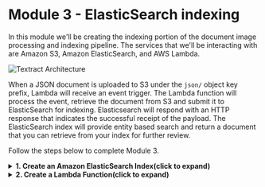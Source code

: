 # Module 3 - ElasticSearch indexing

In this module we'll be creating the indexing portion of the document image processing and indexing pipeline.  The services that we'll be interacting with are Amazon S3, Amazon ElasticSearch, and AWS Lambda.  

![Textract Architecture](textract-arch.png)

When a JSON document is uploaded to S3 under the `json/` object key prefix, Lambda will receive an event trigger.  The Lambda function will process the event, retrieve the document from S3 and submit it to ElasticSearch for indexing. Elasticsearch will respond with an HTTP response that indicates the successful receipt of the payload. The ElasticSearch index will provide entity based search and return a document that you can retrieve from your index for further review.

Follow the steps below to complete Module 3.

<details>
<summary><strong>1. Create an Amazon ElasticSearch Index(click to expand)</strong></summary><p>

</p></details>
<details>
<summary><strong>2. Create a Lambda Function(click to expand)</strong></summary><p>
1. Sign in to the [AWS Management Console](https://console.aws.amazon.com).

2. Navigate to Lambda by searching `Lambda` in the center search bar and clicking on `Lambda` in the results.

3. Click **Create Function**

4. Choose **Author From Scratch** and provide a function name that you can use to uniquely identify your function. Select **Python 3.6** as the runtime

5. Expand the section called **Choose or create an execution role**, select **Use existing role** and select **ElasticSearch-Demo** as the role and click **Create Function**

6. In the Lambda function, select **S3** from the Add Trigger list on the top left of the page.

7. Scroll down to configure the trigger in the **Configure triggers** section by selecting your bucket name from the drop down. Then, select **All object create events** for Event type. Next, select `json/` as the prefix, and leave the Suffix section blank.

8. Ensure that there is a checkmark in the box next to enable trigger, and click **Add**

9. Scroll up and click on your Lambda function's name in the designer, and then scroll down to your function's code.

10. Copy your code from the [es-upload-trigger.py](es-upload-trigger.py) function included here in the repo. Be sure to edit line 6 to include your S3 bucket name.

11. Click **Save**, at the top of the page.  
</p></details>

